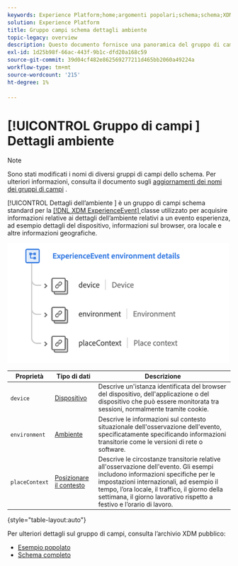 ```yaml
---
keywords: Experience Platform;home;argomenti popolari;schema;schema;XDM;ExperienceEvent;campi;schemi;schemi;schema;schema di schema;gruppo di campi;gruppo di campi;ambiente;dettagli ambiente;
solution: Experience Platform
title: Gruppo campi schema dettagli ambiente
topic-legacy: overview
description: Questo documento fornisce una panoramica del gruppo di campi dello schema Dettagli ambiente ExperienceEvent .
exl-id: 1d25b98f-66ac-443f-9b1c-dfd20a168c59
source-git-commit: 39d04cf482e862569277211d465bb2060a49224a
workflow-type: tm+mt
source-wordcount: '215'
ht-degree: 1%

---
```



# [!UICONTROL Gruppo di campi ] Dettagli ambiente

>[!NOTE]
>
>Sono stati modificati i nomi di diversi gruppi di campi dello schema. Per ulteriori informazioni, consulta il documento sugli [aggiornamenti dei nomi dei gruppi di campi](../name-updates.md) .

[!UICONTROL Dettagli dell’ambiente ] è un gruppo di campi schema standard per la  [[!DNL XDM ExperienceEvent] ](../../classes/individual-profile.md) classe utilizzato per acquisire informazioni relative ai dettagli dell’ambiente relativi a un evento esperienza, ad esempio dettagli del dispositivo, informazioni sul browser, ora locale e altre informazioni geografiche.

<img src="../../images/field-groups/environment-details.png" width="500" /><br />

| Proprietà | Tipo di dati | Descrizione |
| --- | --- | --- |
| `device` | [Dispositivo](../../data-types/device.md) | Descrive un&#39;istanza identificata del browser del dispositivo, dell&#39;applicazione o del dispositivo che può essere monitorata tra sessioni, normalmente tramite cookie. |
| `environment` | [Ambiente](../../data-types/environment.md) | Descrive le informazioni sul contesto situazionale dell&#39;osservazione dell&#39;evento, specificatamente specificando informazioni transitorie come le versioni di rete o software. |
| `placeContext` | [Posizionare il contesto](../../data-types/place-context.md) | Descrive le circostanze transitorie relative all&#39;osservazione dell&#39;evento. Gli esempi includono informazioni specifiche per le impostazioni internazionali, ad esempio il tempo, l’ora locale, il traffico, il giorno della settimana, il giorno lavorativo rispetto a festivo e l’orario di lavoro. |

{style=&quot;table-layout:auto&quot;}

Per ulteriori dettagli sul gruppo di campi, consulta l’archivio XDM pubblico:

* [Esempio popolato](https://github.com/adobe/xdm/blob/master/components/mixins/experience-event/experienceevent-environment-details.example.1.json)
* [Schema completo](https://github.com/adobe/xdm/blob/master/components/mixins/experience-event/experienceevent-environment-details.schema.json)
